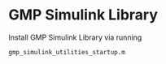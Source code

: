 # GMP Simulink Library

Install GMP Simulink Library via running 

`gmp_simulink_utilities_startup.m`

